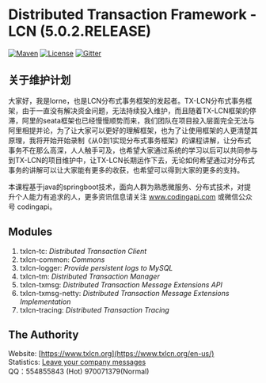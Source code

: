 # Distributed Transaction Framework - LCN (5.0.2.RELEASE)

[![Maven](https://img.shields.io/badge/endpoint.svg?url=https://bbs.txlcn.org/maven-central)](https://bbs.txlcn.org/maven-list)
[![License](https://img.shields.io/badge/License-Apache%202.0-blue.svg)](https://github.com/codingapi/tx-lcn/blob/master/LICENSE)
[![Gitter](https://badges.gitter.im/codingapi/tx-lcn.svg)](https://gitter.im/codingapi/tx-lcn?utm_source=badge&utm_medium=badge&utm_campaign=pr-badge)

## 关于维护计划
大家好，我是lorne，也是LCN分布式事务框架的发起者。TX-LCN分布式事务框架，由于一直没有解决资金问题，无法持续投入维护，而且随着TX-LCN框架的停滞，阿里的seata框架也已经慢慢顺势而来，我们团队在项目投入层面完全无法与阿里相提并论，为了让大家可以更好的理解框架，也为了让使用框架的人更清楚其原理，我将开始开始录制《从0到1实现分布式事务框架》的课程讲解，让分布式事务不在那么高深，人人触手可及，也希望大家通过系统的学习以后可以共同参与到TX-LCN的项目维护中，让TX-LCN长期运作下去，无论如何希望通过对分布式事务的讲解可以让大家能有更多的收获，也希望可以得到大家的更多的支持。

本课程基于java的springboot技术，面向人群为熟悉微服务、分布式技术，对提升个人能力有追求的人，更多资讯信息请关注 www.codingapi.com 或微信公众号 codingapi。



## Modules
1. txlcn-tc: *Distributed Transaction Client*
2. txlcn-common: *Commons*   
3. txlcn-logger: *Provide persistent logs to MySQL* 
4. txlcn-tm: *Distributed Transaction Manager*   
5. txlcn-txmsg: *Distributed Transaction Message Extensions API*   
6. txlcn-txmsg-netty: *Distributed Transaction Message Extensions Implementation*  
7. txlcn-tracing: *Distributed Transaction Tracing*

## The Authority
Website: [https://www.txlcn.org](https://www.txlcn.org/en-us/)  
Statistics: [Leave your company messages](https://github.com/codingapi/tx-lcn/issues/7)  
QQ：554855843 (Hot) 970071379(Normal)
